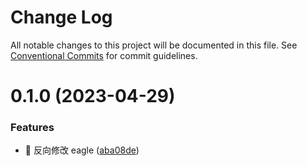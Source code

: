 # Change Log

All notable changes to this project will be documented in this file.
See [Conventional Commits](https://conventionalcommits.org) for commit guidelines.

# 0.1.0 (2023-04-29)

### Features

- 🎸 反向修改 eagle ([aba08de](https://github.com/rao-pics/core/commit/aba08de3186e4741f318132c0938bc3db55feff2))
